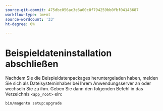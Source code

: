 ```yaml
---
source-git-commit: 475dbc056ac3e6a00c8f794259bb0fbf04143687
workflow-type: tm+mt
source-wordcount: '33'
ht-degree: 0%

---
```

# Beispieldateninstallation abschließen

Nachdem Sie die Beispieldatenpackages heruntergeladen haben, melden Sie sich als Dateisysteminhaber bei Ihrem Anwendungsserver an oder wechseln Sie zu ihm. Geben Sie dann den folgenden Befehl in das Verzeichnis `<app_root>` ein:

```bash
bin/magento setup:upgrade
```
